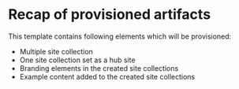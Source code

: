 # Recap of provisioned artifacts

This template contains following elements which will be provisioned:

- Multiple site collection
- One site collection set as a hub site
- Branding elements in the created site collections
- Example content added to the created site collections